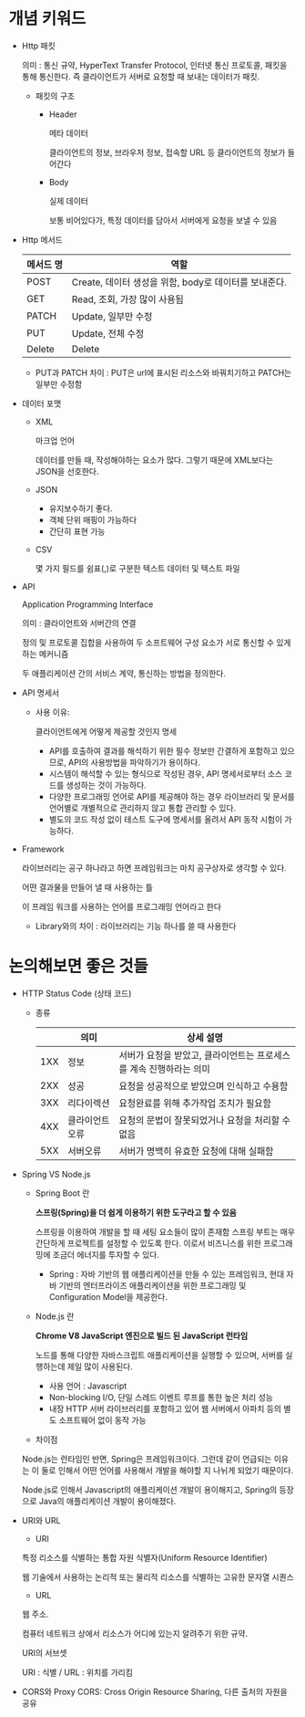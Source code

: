 # 개념 키워드
- Http 패킷
    
    의미 : 통신 규약, HyperText Transfer Protocol, 인터넷 통신 프로토콜, 패킷을 통해 통신한다. 즉 클라이언트가 서버로 요청할 때 보내는 데이터가 패킷.
    
    - 패킷의 구조
        - Header
            
            메타 데이터
            
            클라이언트의 정보, 브라우저 정보, 접속할 URL 등 클라이언트의 정보가 들어간다
            
        - Body
            
            실제 데이터
            
            보통 비어있다가, 특정 데이터를 담아서 서버에게 요청을 보낼 수 있음
            
- Http 메서드
    
    
    | 메서드 명 | 역할 |
    | --- | --- |
    | POST | Create, 데이터 생성을 위함, body로 데이터를 보내준다. |
    | GET | Read, 조회, 가장 많이 사용됨  |
    | PATCH | Update, 일부만 수정 |
    | PUT | Update, 전체 수정 |
    | Delete | Delete |
    
    - PUT과 PATCH 차이 : PUT은 url에 표시된 리소스와 바꿔치기하고 PATCH는 일부만 수정함
    
- 데이터 포맷
    - XML
        
        마크업 언어
        
        데이터를 만들 때, 작성해야하는 요소가 많다.
        그렇기 때문에 XML보다는 JSON을 선호한다.
        
    - JSON
        - 유지보수하기 좋다.
        - 객체 단위 매핑이 가능하다
        - 간단히 표현 가능
    - CSV
        
        몇 가지 필드를 쉼표(,)로 구분한 텍스트 데이터 및 텍스트 파일
        
- API
    
    Application Programming Interface
    
    의미 : 클라이언트와 서버간의 연결
    
    정의 및 프로토콜 집합을 사용하여 두 소프트웨어 구성 요소가 서로 통신할 수 있게 하는 메커니즘
    
    두 애플리케이션 간의 서비스 계약, 통신하는 방법을 정의한다.
    
- API 명세서
    - 사용 이유:
        
        클라이언트에게 어떻게 제공할 것인지 명세
        
        - API를 호출하여 결과를 해석하기 위한 필수 정보만 간결하게 포함하고 있으므로, API의 사용방법을 파악하기가 용이하다.
        - 시스템이 해석할 수 있는 형식으로 작성된 경우, API 명세서로부터 소스 코드를 생성하는 것이 가능하다.
        - 다양한 프로그래밍 언어로 API를 제공해야 하는 경우 라이브러리 및 문서를 언어별로 개별적으로 관리하지 않고 통합 관리할 수 있다.
        - 별도의 코드 작성 없이 테스트 도구에 명세서를 올려서 API 동작 시험이 가능하다.
        
- Framework
    
    라이브러리는 공구 하나라고 하면 프레임워크는 마치 공구상자로 생각할 수 있다.
    
    어떤 결과물을 만들어 낼 때 사용하는 틀
    
    이 프레임 워크를 사용하는 언어를 프로그래밍 언어라고 한다 
    
    - Library와의 차이 : 라이브러리는 기능 하나를 쓸 때 사용한다

# 논의해보면 좋은 것들

- HTTP Status Code (상태 코드)
    - 종류
        
        |  | 의미 | 상세 설명 |
        | --- | --- | --- |
        | 1XX | 정보 | 서버가 요청을 받았고, 클라이언트는 프로세스를 계속 진행하라는 의미 |
        | 2XX | 성공 | 요청을 성공적으로 받았으며 인식하고 수용함 |
        | 3XX | 리다이렉션 | 요청완료를 위해 추가작업 조치가 필요함 |
        | 4XX | 클라이언트 오류 | 요청의 문법이 잘못되었거나 요청을 처리할 수 없음 |
        | 5XX | 서버오류 | 서버가 명백히 유효한 요청에 대해 실패함 |
        
- Spring VS Node.js
    - Spring Boot 란
        
        **스프링(Spring)을 더 쉽게 이용하기 위한 도구라고 할 수 있음**
        
        스프링을 이용하여 개발을 할 때 세팅 요소들이 많이 존재함 스프링 부트는 매우 간단하게 프로젝트를 설정할 수 있도록 한다. 이로서 비즈니스를 위한 프로그래밍에 조금더 에너지를 투자할 수 있다.
        
        - Spring : 자바 기반의 웹 애플리케이션을 만들 수 있는 프레임워크, 현대 자바 기반의 엔터프라이즈 애플리케이션을 위한 프로그래밍 및 Configuration Model을 제공한다.
    - Node.js 란
        
        ****Chrome V8 JavaScript 엔진으로 빌드 된 JavaScript 런타임****
        
        노드를 통해 다양한 자바스크립트 애플리케이션을 실행할 수 있으며, 서버를 실행하는데 제일 많이 사용된다.
        
        - 사용 언어 : Javascript
        - Non-blocking I/O, 단일 스레드 이벤트 루프를 통한 높은 처리 성능
        - 내장 HTTP 서버 라이브러리를 포함하고 있어 웹 서버에서 아파치 등의 별도 소프트웨어 없이 동작 가능
        
    - 차이점
	 
	 Node.js는 런타임인 반면, Spring은 프레임워크이다. 그런데 같이 언급되는 이유는 이 둘로 인해서 어떤 언어를 사용해서 개발을 해야할 지 나뉘게 되었기 때문이다.
	 
	 Node.js로 인해서 Javascript의 애플리케이션 개발이 용이해지고, Spring의 등장으로 Java의 애플리케이션 개발이 용이해졌다.
	 
- URI와 URL
    - URI
	 
	 특정 리소스를 식별하는 통합 자원 식별자(Uniform Resource Identifier)
	 
	 웹 기술에서 사용하는 논리적 또는 물리적 리소스를 식별하는 고유한 문자열 시퀀스
	 
    - URL
    
	 웹 주소.
	 
	 컴퓨터 네트워크 상에서 리소스가 어디에 있는지 알려주기 위한 규약.
	 
	 URI의 서브셋
	 
	 URI : 식별 / URL : 위치를 가리킴
      
- CORS와 Proxy
	CORS: Cross Origin Resource Sharing, 다른 출처의 자원을 공유